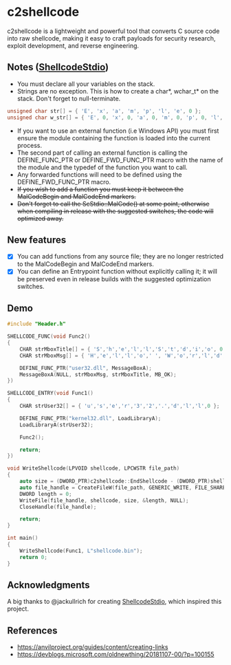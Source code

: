 # c2shellcode
c2shellcode is a lightweight and powerful tool that converts C source code into raw shellcode, making it easy to craft payloads for security research, exploit development, and reverse engineering.

## Notes ([ShellcodeStdio](https://github.com/jackullrich/ShellcodeStdio))

* You must declare all your variables on the stack.
* Strings are no exception. This is how to create a char*, wchar_t* on the stack. Don't forget to null-terminate.
```cpp
unsigned char str[] = { 'E', 'x', 'a', 'm', 'p', 'l', 'e', 0 }; 
unsigned char w_str[] = { 'E', 0, 'x', 0, 'a', 0, 'm', 0, 'p', 0, 'l', 0, 'e', 0, 0 };
```
* If you want to use an external function (i.e Windows API) you must first ensure the module containing the function is loaded into the current process.
* The second part of calling an external function is calling the DEFINE_FUNC_PTR or DEFINE_FWD_FUNC_PTR macro with the name of the module and the typedef of the function you want to call.
* Any forwarded functions will need to be defined using the DEFINE_FWD_FUNC_PTR macro.
* ~~If you wish to add a function you must keep it between the MalCodeBegin and MalCodeEnd markers.~~
* ~~Don't forget to call the ScStdio::MalCode() at some point, otherwise when compiling in release with the suggested switches, the code will optimized away.~~

## New features

- [x] You can add functions from any source file; they are no longer restricted to the MalCodeBegin and MalCodeEnd markers.
- [x] You can define an Entrypoint function without explicitly calling it; it will be preserved even in release builds with the suggested optimization switches.

## Demo

```cpp
#include "Header.h"

SHELLCODE_FUNC(void Func2()
{
	CHAR strMboxTitle[] = { 'S','h','e','l','l','S','t','d','i','o', 0 };
	CHAR strMboxMsg[] = { 'H','e','l','l','o',' ', 'W','o','r','l','d','!',0 };

	DEFINE_FUNC_PTR("user32.dll", MessageBoxA);
	MessageBoxA(NULL, strMboxMsg, strMboxTitle, MB_OK);
})

SHELLCODE_ENTRY(void Func1()
{
	CHAR strUser32[] = { 'u','s','e','r','3','2','.','d','l','l',0 };

	DEFINE_FUNC_PTR("kernel32.dll", LoadLibraryA);
	LoadLibraryA(strUser32);

	Func2();

	return;
})

void WriteShellcode(LPVOID shellcode, LPCWSTR file_path)
{
	auto size = (DWORD_PTR)c2shellcode::EndShellcode - (DWORD_PTR)shellcode;
	auto file_handle = CreateFileW(file_path, GENERIC_WRITE, FILE_SHARE_WRITE, NULL, CREATE_ALWAYS, FILE_ATTRIBUTE_NORMAL, NULL);
	DWORD length = 0;
	WriteFile(file_handle, shellcode, size, &length, NULL);
	CloseHandle(file_handle);

	return;
}

int main()
{
	WriteShellcode(Func1, L"shellcode.bin");
	return 0;
}
```

## Acknowledgments
A big thanks to @jackullrich for creating [ShellcodeStdio](https://github.com/jackullrich/ShellcodeStdio), which inspired this project.

## References
* https://anvilproject.org/guides/content/creating-links
* https://devblogs.microsoft.com/oldnewthing/20181107-00/?p=100155
